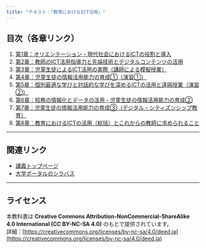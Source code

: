 ```yaml
---
title: "テキスト：「教育におけるICT活用」"
---
```


## 目次（各章リンク）

1. [第1章：オリエンテーション・現代社会におけるICTの役割と導入](chapters/chapter1.html)  
2. [第2章：教師のICT活用指導力と先端技術とデジタルコンテンツの活用](chapters/chapter2.html)  
3. [第3章：児童生徒によるICT活用の実際（講師による模擬授業）](chapters/chapter3.html)  
4. [第4章：児童生徒の情報活用能力の育成①（演習①）](chapters/chapter4.html)  
5. [第5章：個別最適な学びと対話的な学びを深めるICTの活用と遠隔授業（演習②）](chapters/chapter5.html)  
6. [第6章：校務の情報化とデータの活用・児童生徒の情報活用能力の育成②](chapters/chapter6.html)  
7. [第7章：児童生徒の情報活用能力の育成③（デジタル・シティズンシップ教育）](chapters/chapter7.html)  
8. [第8章：教育におけるICTの活用（総括）とこれからの教師に求められること](chapters/chapter8.html)  

---

## 関連リンク

- [講義トップページ](../index.html)  
- [大学ポータルのシラバス](https://tiglon.jim.u-ryukyu.ac.jp/portal/Public/Syllabus/SyllabusSearchStart.aspx?lct_year=2025&lct_cd=306674011&je_cd=1)

---

## ライセンス

本教科書は **Creative Commons Attribution-NonCommercial-ShareAlike 4.0 International (CC BY-NC-SA 4.0)** のもとで提供されています。  
詳細：[https://creativecommons.org/licenses/by-nc-sa/4.0/deed.ja](https://creativecommons.org/licenses/by-nc-sa/4.0/deed.ja)
